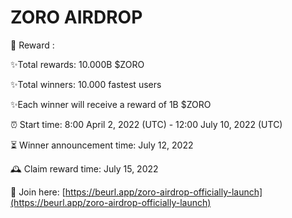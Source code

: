 # ZORO AIRDROP

🎁 Reward :&#x20;

✨Total rewards: 10.000B $ZORO&#x20;

✨Total winners: 10.000 fastest users&#x20;

✨Each winner will receive a reward of 1B $ZORO

⏰ Start time: 8:00 April 2, 2022 (UTC) - 12:00 July 10, 2022 (UTC)

⏳ Winner announcement time: July 12, 2022

🕰 Claim reward time: July 15, 2022

📌 Join here: [https://beurl.app/zoro-airdrop-officially-launch](https://beurl.app/zoro-airdrop-officially-launch)
